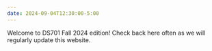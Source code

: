 ```yaml
---
date: 2024-09-04T12:30:00-5:00
---
```

Welcome to DS701 Fall 2024 edition! Check back here often as we will regularly
update this website.
